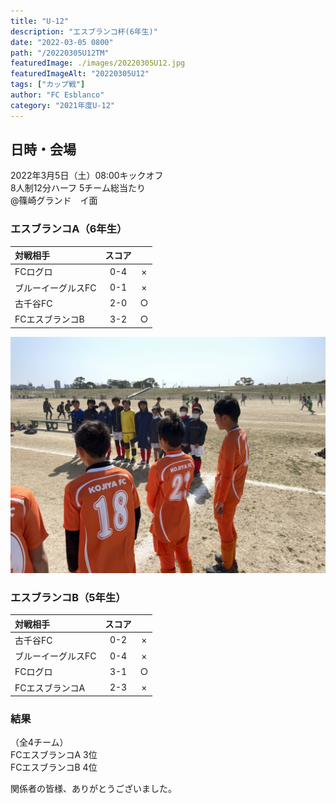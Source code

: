 ```yaml
---
title: "U-12"
description: "エスブランコ杯(6年生)"
date: "2022-03-05 0800"
path: "/20220305U12TM"
featuredImage: ./images/20220305U12.jpg
featuredImageAlt: "20220305U12"
tags: ["カップ戦"]
author: "FC Esblanco"
category: "2021年度U-12"
---
```


## 日時・会場

2022年3月5日（土）08:00キックオフ <br>
8人制12分ハーフ 5チーム総当たり<br>
@篠崎グランド　イ面

### エスブランコA（6年生）

| 対戦相手| スコア |   |
|:----|:------:|:-:|
| FCログロ | 0-4 | × |
| ブルーイーグルスFC| 0-1 | × |
| 古千谷FC | 2-0 | ○ |
| FCエスブランコB | 3-2 | ○ |

![20220305U12](./images/20220305U12B.jpg "U12Cup")

### エスブランコB（5年生）

| 対戦相手| スコア |   |
|:----|:------:|:-:|
| 古千谷FC | 0-2 | × |
| ブルーイーグルスFC| 0-4 | × |
| FCログロ | 3-1 | ○ |
| FCエスブランコA | 2-3 | ×|

### 結果

（全4チーム）  
FCエスブランコA 3位  
FCエスブランコB 4位  



関係者の皆様、ありがとうございました。